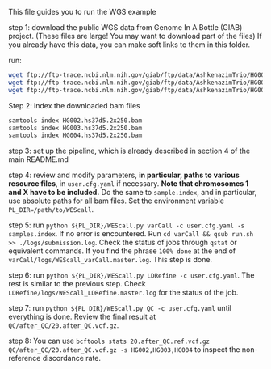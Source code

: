 This file guides you to run the WGS example

step 1: download the public WGS data from Genome In A Bottle (GIAB) project. (These files are large! You may want to download part of the files) If you already have this data, you can make soft links to them in this folder.

run: 

```bash
wget ftp://ftp-trace.ncbi.nlm.nih.gov/giab/ftp/data/AshkenazimTrio/HG002_NA24385_son/NIST_Illumina_2x250bps/novoalign_bams/HG002.hs37d5.2x250.bam
wget ftp://ftp-trace.ncbi.nlm.nih.gov/giab/ftp/data/AshkenazimTrio/HG003_NA24149_father/NIST_Illumina_2x250bps/novoalign_bams/HG003.hs37d5.2x250.bam
wget ftp://ftp-trace.ncbi.nlm.nih.gov/giab/ftp/data/AshkenazimTrio/HG004_NA24143_mother/NIST_Illumina_2x250bps/novoalign_bams/HG004.hs37d5.2x250.bam
```

Step 2: index the downloaded bam files

```bash
samtools index HG002.hs37d5.2x250.bam
samtools index HG003.hs37d5.2x250.bam
samtools index HG004.hs37d5.2x250.bam
```

step 3: set up the pipeline, which is already described in section 4 of the main README.md

step 4: review and modify parameters, **in particular, paths to various resource files**, in `user.cfg.yaml` if necessary. **Note that chromosomes 1 and X have to be included.** Do the same to `sample.index`, and in particular, use absolute paths for all bam files. Set the environment variable `PL_DIR=/path/to/WEScall`.

step 5: run `python ${PL_DIR}/WEScall.py varCall -c user.cfg.yaml -s samples.index`. If no error is encountered. Run `cd varCall && qsub run.sh >> ./logs/submission.log`. Check the status of jobs through `qstat` or equivalent commands. If you find the phrase `100% done` at the end of `varCall/logs/WEScall_varCall.master.log`. This step is done.

step 6: run `python ${PL_DIR}/WEScall.py LDRefine -c user.cfg.yaml`. The rest is similar to the previous step. Check `LDRefine/logs/WEScall_LDRefine.master.log` for the status of the job.

step 7: run `python ${PL_DIR}/WEScall.py QC -c user.cfg.yaml` until everything is done. Review the final result at `QC/after_QC/20.after_QC.vcf.gz`.

step 8: You can use `bcftools stats 20.after_QC.ref.vcf.gz QC/after_QC/20.after_QC.vcf.gz -s HG002,HG003,HG004` to inspect the non-reference discordance rate.